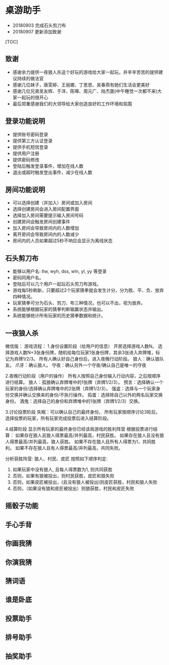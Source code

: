 # 桌游助手

- 20180903 完成石头剪刀布
- 20180907 更新添加致谢

[TOC]

## 致谢

- 感谢余力提供一夜狼人杀这个好玩的游戏给大家一起玩，并辛辛苦苦的提供建议持续的做法官
- 感谢几位妹子，唐雯婷、王丽娜、丁思思、吴春燕有她们生活会更美好
- 感谢几位兄弟吴友辉、于洋、陈嗥、周元广、陆杰旎(中午睡觉一次都不来)大家一起玩的很开心
- 最后郑重感谢我们的大领导给大家创造良好的工作环境和氛围

## 登录功能说明

- 提供账号密码登录
- 提供第三方认证登录
- 提供手机短信登录
- 提供用户注册
- 提供密码修改
- 登陆后触发登录事件，增加在线人数
- 退出或超时触发登出事件，减少在线人数

## 房间功能说明

- 可以选择创建（并加入）房间或加入房间
- 选择创建房间会进入房间配置界面
- 选择加入房间需要提示输入房间号码
- 创建房间会触发房间创建事件
- 加入房间会导致房间内的人数增加
- 离开房间会导致房间内的人数减少
- 房间内的人员如果超过5秒不响应会显示为离线状态

## 石头剪刀布

- 能够以用户名: tlw, wyh, dss, wln, yl, yy 等登录
- 密码同用户名。
- 登陆后可以几个用户一起玩石头剪刀布游戏。
- 游戏每5秒刷新，只要超过2个玩家猜拳就会发生计分，分为胜、平、负、放弃四种情况。
- 玩家猜拳可分为石头、剪刀、布三种情况，也可以不出，视为放弃。
- 系统能够根据玩家的猜拳判断输赢状态并输出。
- 系统能够统计所有玩家的历史猜拳数据和统计。

## 一夜狼人杀

微信版：
游戏流程：
1.身份设置阶段（给用户的信息）
开房选择游戏人数N。
选择游戏人数N+3张身份牌，随机给每位玩家1张身份牌，其余3张进入弃牌堆，标记为弃牌1/2/3。
所有人确认好自己身份后，进入夜晚行动阶段。
狼人：确认狼队友。
爪牙：确认狼人。
守夜：确认另外一个守夜/确认自己是唯一的守夜

2.夜晚行动阶段（用户的操作）
所有人按照自己身份输入行动内容，之后按顺序进行结算。
狼人：孤狼确认弃牌堆中的1张牌（弃牌1/2/3）。
预言：选择确认一个玩家的身份/选择确认弃牌堆中的2张牌（弃牌1/2/3）。
强盗：选择与一个玩家身份交换并确认交换来的身份/不执行操作。
捣蛋：选择除自己以外的两名玩家交换身份。
酒鬼：选择自己的身份和弃牌堆中的1张牌（弃牌1/2/3）交换。

3.讨论投票阶段
失眠：可以确认自己的最终身份。
所有玩家按顺序讨论3轮后，选择投票的玩家，所有玩家完成投票后进入结算阶段。

4.结算阶段
显示所有玩家的最终身份已经该局游戏的胜利阵营
根据投票进行结算：
如果存在狼人且狼人得票最高/并列最高，村民获胜。
如果存在狼人且没有狼人得票最高/并列最高，狼人获胜。
如果不存在狼人且所有人得票为1，共同胜利。
如果不存在狼人且有人得票最高/并列最高，共同失败。

分析获胜阵营: 狼人、村民、皮匠
按照如下顺序判定:
1. 如果玩家中没有狼人, 且每人得票数为1, 则共同获胜
2. 否则，如果有狼被投出，则村民获胜，皮匠和狼失败
3. 否则，如果皮匠被投出，(且没有狼人被投出)则皮匠获胜，村民和狼人失败
4. 否则，（如果没有狼和皮匠被投出）则狼获胜，村民和皮匠失败

## 摇骰子功能

## 手心手背

## 你画我猜

## 你演我猜

## 猜词语

## 谁是卧底

## 投票助手

## 排号助手

## 抽奖助手
